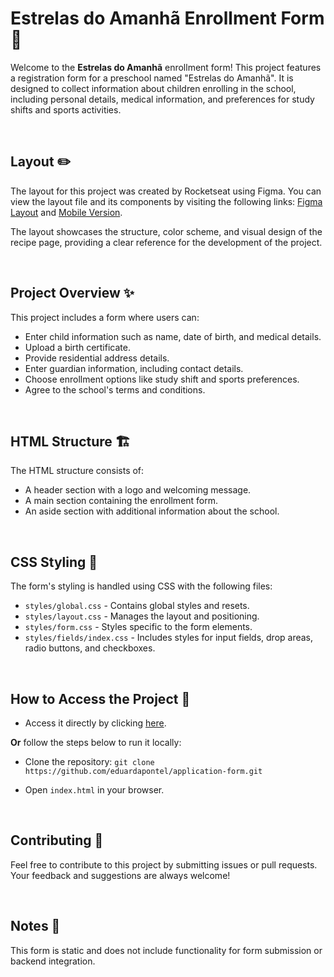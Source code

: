 # Estrelas do Amanhã Enrollment Form 🌟

Welcome to the **Estrelas do Amanhã** enrollment form! This project features a registration form for a preschool named "Estrelas do Amanhã". It is designed to collect information about children enrolling in the school, including personal details, medical information, and preferences for study shifts and sports activities.

<br>

## Layout ✏️

The layout for this project was created by Rocketseat using Figma. You can view the layout file and its components by visiting the following links: [Figma Layout](https://www.figma.com/community/file/1365016793556649696/formulario-de-matricula) and [Mobile Version](https://www.figma.com/community/file/1392235383386426797/formulario-de-matricula).

The layout showcases the structure, color scheme, and visual design of the recipe page, providing a clear reference for the development of the project.

<br>

## Project Overview ✨

This project includes a form where users can:

- Enter child information such as name, date of birth, and medical details.
- Upload a birth certificate.
- Provide residential address details.
- Enter guardian information, including contact details.
- Choose enrollment options like study shift and sports preferences.
- Agree to the school's terms and conditions.

<br>

## HTML Structure 🏗️

The HTML structure consists of:

- A header section with a logo and welcoming message.
- A main section containing the enrollment form.
- An aside section with additional information about the school.

<br>

## CSS Styling 🎨

The form's styling is handled using CSS with the following files:

- `styles/global.css` - Contains global styles and resets.
- `styles/layout.css` - Manages the layout and positioning.
- `styles/form.css` - Styles specific to the form elements.
- `styles/fields/index.css` - Includes styles for input fields, drop areas, radio buttons, and checkboxes.

<br>

## How to Access the Project 🚀

- Access it directly by clicking [here](https://eduardapontel.github.io/application-form/).

**Or** follow the steps below to run it locally:

- Clone the repository:
   ```git clone https://github.com/eduardapontel/application-form.git```

- Open `index.html` in your browser.

<br>

## Contributing 🤝

Feel free to contribute to this project by submitting issues or pull requests. Your feedback and suggestions are always welcome! 

<br>

## Notes 📌

This form is static and does not include functionality for form submission or backend integration.
